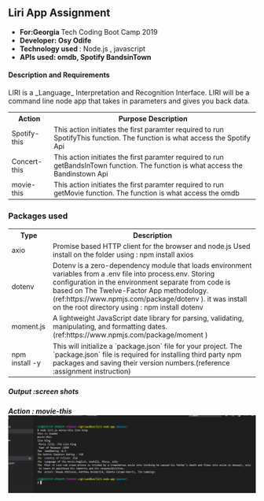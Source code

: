 
<h2> Liri App Assignment</h2>

<ul> 
<li> <b>For:Georgia </b>Tech Coding Boot Camp 2019 </li>
<li><b> Developer: Osy Odife</b> </li>
<li><b> Technology used </b>: Node.js , javascript </li>
<li><b>APIs used: omdb, Spotify BandsinTown</b> </li>



</ul>
<h4> Description and Requirements</h4>
LIRI is a _Language_ Interpretation and Recognition Interface. LIRI will be a command line node app that takes in parameters and gives you back data.

<table>
<tr><th>Action </th> <th>Purpose Description </th></tr>
<tr><td>Spotify-this</td><td> This action initiates the first paramter required to run SpotifyThis function. The function is what access the Spotify Api</td></tr>

<tr><td>Concert-this</td><td> This action initiates the first paramter required to run getBandsInTown function. The function is what access the Bandinstown Api</td></tr>

<tr><td>movie-this</td><td> This action initiates the first paramter required to run getMovie function. The function is what access the omdb</td></tr>



</table>

<h3> Packages used</h4>

<table>
<tr><th>Type </th> <th>Description </th></tr>
<tr><td>axio </td><td> Promise based HTTP client for the browser and node.js Used install on the folder using : npm install axios</td></tr>

<tr><td>dotenv</td><td> Dotenv is a zero-dependency module that loads environment variables from a .env file into process.env. Storing configuration in the environment separate from code is based on The Twelve-Factor App methodology.(ref:https://www.npmjs.com/package/dotenv ). it was install on the root directory using : npm install dotenv</td></tr>

<tr><td>moment.js</td><td> A lightweight JavaScript date library for parsing, validating, manipulating, and formatting dates.(ref:https://www.npmjs.com/package/moment )</td></tr>


<tr><td>npm install -y</td><td> This will initialize a `package.json` file for your project. The `package.json` file is required for installing third party npm packages and saving their version numbers.(reference :assignment instruction)</td></tr>




</table>
<h5> Output :screen shots<h5>
<P>Action : movie-this
<br>

<img src="assets/movie-this.png">
</p>